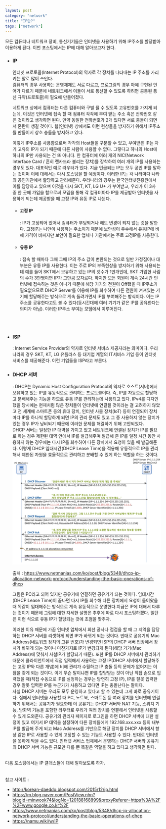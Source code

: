```yaml
---
layout: post
category: "network"
title: "IP란?"
tags: ["network"]
---
```


모든 컴퓨터나 네트워크 장비, 통신기기들은 인터넷을 사용하기 위해 IP주소를 할당받아 이용하게 된다. 이번 포스팅에서는 IP에 대해 알아보고자 한다.



- <h3>IP</h3>

  인터넷 프로토콜(Internet Protocol)의 약자로 각 장치를 나타내는 IP 주소를 가리키는 말로 많이 쓰인다.<br>컴퓨터의 경우 사용하는 운영체제도 서로 다르고, 프로그램의 경우 아예 구현된 언어가 다르기 때문에 네트워크에서 이들이 서로 통신할 수 있도록 하려면 공통된 통신 규약(프로토콜)이 필요해 만들어졌다. 

  네트워크 상에서 컴퓨터는 다른 컴퓨터와 구별 될 수 있도록 고유번호를 가지게 되는데, 이것은 인터넷에 접속 할 때 컴퓨터 각각에 부여 받는 주소 혹은 전화번호 같은 것이라고 생각하면 된다. 만약 동일한 전화번호가 2개 있다면 서로 충돌이 되면서 혼란이 생길 것이다. 웹(인터넷) 상에서도 이런 현상들을 방지하기 위해서 IP주소를 만들어서 상호 충돌을 방지하고 있다. 

  이렇게 IP주소를 사용함으로써 각각의 Host들을 구분할 수 있고, 부여받은 IP는 자기 고유의 IP가 되기 때문에 다른 사람이 사용할 수 없다. 그렇다고 하나의 Host에 하나의 IP만 사용되는 건 또 아니다. 한 컴퓨터에 여러 개의 NIC(Network Interface Card / 흔히 랜카드라 불리는 장치)를 장착하여 여러 개의 IP를 사용하는 경우도 있다. 대표적인 예로 라우터가 있다. 지금 언급되는 IP는 모두 공인 IP를 말하는 것이며 이에 대해서는 다시 포스팅을 할 예정이다. 이러한 IP는 각 나라마다 나라의 공인기관에서 할당하고 관리해준다. 우리나라의 경우는 한국인터넷진흥원에서 이를 담당하고 있으며 이것을 다시 SKT, KT, LG U+ 가 부여받고, 우리가 이 3사 중 한 곳에 가입을 함으로써 모뎀을 통해 각 컴퓨터마다 IP를 제공받아 인터넷을 사용하게 되는데 제공받을 때 고정 IP와 유동 IP로 나뉜다.<br>


  - <h4>고정 IP</h4>

    : IP가 고정되어 있어서 컴퓨터가 부팅되거나 해도 변경이 되지 않는 것을 말한다. 고정IP는 나만이 사용하는 주소이기 때문에 보안성이 우수해서 유동IP에 비해 가격이 비싸지만 보안이 필요한 업체나 기관에서는 주로 고정IP를 사용한다. 

  - <h4>유동 IP</h4>

    : 접속 할 때마다 그때 그때 IP의 주소 값이 변환되는 것으로 일반 가정집이나 대부분은 유동 IP를 사용한다. 이는 주로 IP의 부족현상을 방지하기 위해 사용되는데 예를 들어 SKT에서 보유하고 있는 IP의 갯수가 1만개인데, SKT 가입한 사람의 수가 3만명이면 IP가 그만큼 모자르다. 하지만 모든 회원이 계속 24시간 인터넷에 접속하는 것은 아니기 때문에 해당 기기의 전원이 Off됐을 때 IP주소가 필요없으므로 DHCP Server를 이용해 IP를 회수하여 다른 전원이 켜져있는 기기에 할당해주는 방식으로 계속 돌려가면서 IP를 부여해주는 방식이다. 이는 IP 주소를 공유한다고도 볼 수 있다(동시간대에 여러 기기가 같은 IP를 공유한다는 의미가 아님). 이러한 IP주소 부여는 모뎀에서 이루어진다.


<br><br>

- <h3>ISP</h3>  

  : Internet Service Provider의 약자로 인터넷 서비스 제공자라는 의미이다. 우리나라의 경우 SKT, KT, LG 유플러스 등 대기업 계열의 IT서비스 기업 등이 인터넷 서비스를 제공해준다. 이런 기업들을 ISP라고 부른다.

- <h3>DHCP 서버</h3>

  : DHCP는 Dynamic Host Configuration Protocol의 약자로 호스트(서버)에서 보유하고 있는 IP를 유동적으로 관리하는 프로토콜이다. 즉, IP를 자동으로 할당하고 분배해주는 기능을 하므로 유동 IP를 관리하는데 사용되고 있다. IPv4를 디자인 했을 당시에는 현재처럼 많은 장치들이 인터넷에 연결될 것이라는 걸 고려하지 않았고 전 세계에 스마트폰 등의 휴대 장치, 인터넷 사물 장치(IoT) 등이 연결되어 장치마다 IP를 하나씩 할당하게 되면 IP의 관리 문제도 있고 그 중 사용하지 않는 장치가 있는 경우 IP가 낭비되기 때문에 이러한 문제를 해결하기 위해 고안되었다.<br>DHCP 서버는 일정한 IP 대역을 가지고 있고 네트워크에 연결된 장치가 IP를 필요로 하는 경우 제한된 대역 안에서 IP를 발급해주며 발급해 준 IP를 일정 시간 동안 사용하지 않는 경우에는 다시 IP를 회수하여 다른 장치에서 요청이 있을 때 발급해준다. 이렇게 DHCP 임대시간(DHCP Lease Time)을 적용해 유동적으로 IP를 관리해서 제한된 자원을 효율적으로 관리하고 분배할 수 있게 하는 역할을 하는 것이다. <br><img src="https://github.com/P00HP00H/P00HP00H.github.io/blob/master/img/network/3.JPG?raw=true" width="750px">

  출처 : https://www.netmanias.com/ko/post/blog/5348/dhcp-ip-allocation-network-protocol/understanding-the-basic-operations-of-dhcp

  그림은 PC라고 되어 있지만 공유기에 연결하면 공유기가 되는 것이다. 임대시간(DHCP Lease Time)이 끝나면 다시 IP를 회수해 다른 장치에서 요청이 들어왔을 때 똑같이 임대해주는 방식으로 계속 유동적으로 운영한다.지금은 IP에 대해서 다루는 것이기 때문에 그림에 대한 자세한 설명은 추후에 따로 다시 포스팅하겠다. 일단은 이런 식으로 유동 IP가 할당되는 것에 초점을 맞추자.

  이러한 이유 때문에 가끔 인터넷 업체에서 회선 공사나 점검을 할 때 그 지역을 담당하는 DHCP 서버를 리셋하게 되면 IP가 바뀌게 되는 것이다. 반대로 공유기의 Mac Address(네트워크 장치의 고유 번호)가 변경되면 ISP의 DHCP 서버 입장에서 장치가 바뀌게 되는 것이니 마찬가지로 IP가 변경되게 된다(해당 기기(Mac Address)에 맞춰서 사설IP가 할당되기 때문). 또한 IP를 DHCP 서버에서 관리하기 때문에 클라이언트에서 직접 입력해서 사용하는 고정 IP(DHCP 서버에서 할당해주는 고정 IP와 다른 개념)에 비해 관리가 수월하고 IP 충돌 등의 문제가 없어지는 이점을 갖게 되는 것이다. 이게 무슨 말이냐면 IP를 할당받는 것이 아닌 직접 손으로 입력했을 때(직접 수동으로 IP를 설정하는 경우는 당연히 고정 IP), IP를 잘못 입력한 경우 잘못 입력한 IP를 누군가가 사용하고 있다면 IP는 충돌난다는 말이다. <br>사실 DHCP 서버는 우리도 모두 운영하고 있다고 할 수 있는데 그게 바로 공유기이다. 집에서 인터넷을 사용할 때 PC, 노트북, 스마트폰 등 여러 장치를 인터넷에 연결하기 위해서는 공유기가 필요한데 이 공유기는 DHCP 서버와 NAT 기능, 스위치 기능, 방화벽 기능을 포함한 라우터로 우리가 여러 장치를 연결해서 인터넷을 사용할 수 있게 도와준다. 공유기의 관리자 페이지로 로그인을 하면 DHCP 서버에 대한 설정이 있고 여기서 IP 대역을 설정하여 다른 장치들에게 192.168.xxx.xxx 등의 내부 IP를 발급해 주게 되고 Mac Address를 기반으로 해당 장치를 DHCP 서버에서 항상 같은 IP로 사용할 수 있게 고정할 수 있는 기능도 사용할 수 있다. 반대로 인터넷을 못하게 막을 수도 있다. 인터넷 서비스 업체에서 운영하는 DHCP 서버와 공유기의 DHCP 서버 기능은 규모만 다를 뿐 똑같은 역할을 하고 있다고 생각하면 된다. 
<br><br>

다음 포스팅에서는 IP 클래스들에 대해 알아보도록 하자.
<br><br><br>
참고 사이트 :
- http://korean-daeddo.blogspot.com/2015/12/ip.html
- https://m.blog.naver.com/PostView.nhn?blogId=minwook74&logNo=120188168899&proxyReferer=https%3A%2F%2Fwww.google.co.kr%2F
- https://www.netmanias.com/ko/post/blog/5348/dhcp-ip-allocation-network-protocol/understanding-the-basic-operations-of-dhcp
- https://namu.wiki/w/IP
